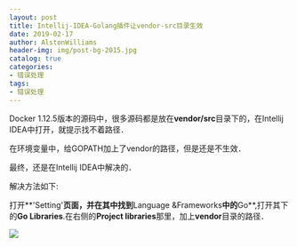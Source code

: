 ```yaml
---
layout: post
title: Intellij-IDEA-Golang插件让vendor-src目录生效
date: 2019-02-17
author: AlstonWilliams
header-img: img/post-bg-2015.jpg
catalog: true
categories:
- 错误处理
tags:
- 错误处理
---
```

Docker 1.12.5版本的源码中，很多源码都是放在**vendor/src**目录下的，在Intellij IDEA中打开，就提示找不着路径．

在环境变量中，给GOPATH加上了vendor的路径，但是还是不生效．

最终，还是在Intellij IDEA中解决的．

解决方法如下:

打开**'Setting'**页面，并在其中找到**Language &Frameworks**中的**Go**,打开其下的**Go Libraries**.在右侧的**Project libraries**那里，加上**vendor**目录的路径．

![](http://upload-images.jianshu.io/upload_images/4108852-6ea767fed696c460.png?imageMogr2/auto-orient/strip%7CimageView2/2/w/1240)
